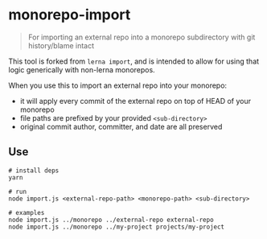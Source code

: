 # monorepo-import

> For importing an external repo into a monorepo subdirectory with git history/blame intact

This tool is forked from `lerna import`, and is intended to allow for using that logic generically with non-lerna monorepos.

When you use this to import an external repo into your monorepo:

- it will apply every commit of the external repo on top of HEAD of your monorepo
- file paths are prefixed by your provided `<sub-directory>`
- original commit author, committer, and date are all preserved

## Use

```
# install deps
yarn

# run
node import.js <external-repo-path> <monorepo-path> <sub-directory>

# examples
node import.js ../monorepo ../external-repo external-repo
node import.js ../monorepo ../my-project projects/my-project
```
